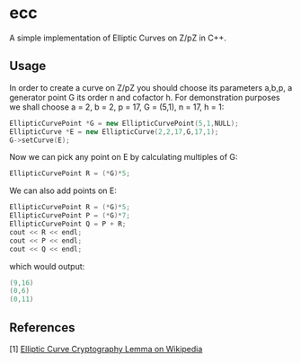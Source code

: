 # ecc
A simple implementation of Elliptic Curves on Z/pZ in C++. 

## Usage

In order to create a curve on Z/pZ you should choose its parameters a,b,p, a generator point G its order n and cofactor h. For demonstration purposes we shall choose a = 2, b = 2, p = 17, G = (5,1), n = 17, h = 1: 

``` C++
EllipticCurvePoint *G = new EllipticCurvePoint(5,1,NULL);
EllipticCurve *E = new EllipticCurve(2,2,17,G,17,1);
G->setCurve(E);
```
Now we can pick any point on E by calculating multiples of G:

```C++
EllipticCurvePoint R = (*G)*5;
```

We can also add points on E:

```C++
EllipticCurvePoint R = (*G)*5;
EllipticCurvePoint P = (*G)*7;
EllipticCurvePoint Q = P + R;
cout << R << endl;
cout << P << endl;
cout << Q << endl;
```

which would output:

```C++
(9,16)
(0,6)
(0,11)
```

## References
[1] [Elliptic Curve Cryptography Lemma on Wikipedia](https://en.wikipedia.org/wiki/Elliptic_curve_cryptography)
